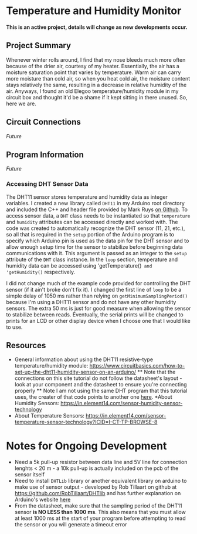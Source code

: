 # Temperature and Humidity Monitor

**This is an active project, details will change as new developments occur.**

## Project Summary

Whenever winter rolls around, I find that my nose bleeds much more often because of the drier air, courtesy of my heater. Essentially, the air has a moisture saturation point that varies by temperature. Warm air can carry more moisture than cold air, so when you heat cold air, the moisture content stays relatively the same, resulting in a decrease in relative humidity of the air. Anyways, I found an old Elegoo temperature/humidity module in my circuit box and thought it'd be a shame if it kept sitting in there unused. So, here we are.

## Circuit Connections

*Future*

## Program Information

*Future*

### Accessing DHT Sensor Data

The DHT11 sensor stores temperature and humidity data as integer variables. I created a new library called `DHT11` in my Arduino root directory and included the C++ and header file provided by Mark Ruys [on Github](https://github.com/markruys/arduino-DHT). To access sensor data, a `DHT` class needs to be instantiated so that `temperature` and `humidity` attributes can be accessed directly and worked with. The code was created to automatically recognize the DHT sensor (11, 21, etc.), so all that is required in the `setup` portion of the Arduino program is to specify which Arduino pin is used as the data pin for the DHT sensor and to allow enough setup time for the sensor to stabilize before beginning data communications with it. This argument is passed as an integer to the `setup` attribute of the `DHT` class instance. In the `loop` section, temperature and humidity data can be accessed using 'getTemperature()` and 'getHumidity()` respectively.  

I did not change much of the example code provided for controlling the DHT sensor (if it ain't broke don't fix it). I changed the first line of `loop` to be a simple delay of 1050 ms rather than relying on `getMinimumSamplingPeriod()` because I'm using a DHT11 sensor and do not have any other humidity sensors. The extra 50 ms is just for good measure when allowing the sensor to stabilize between reads. Eventually, the serial prints will be changed to prints for an LCD or other display device when I choose one that I would like to use.

## Resources

* General information about using the DHT11 resistive-type temperature/humidity module: https://www.circuitbasics.com/how-to-set-up-the-dht11-humidity-sensor-on-an-arduino/
** Note that the connections on this site tutorial do not follow the datasheet's layout - look at your component and the datasheet to ensure you're connecting properly 
** Note I am not using the same DHT program that this tutorial uses, the creater of that code points to another one [here](https://github.com/markruys/arduino-DHT).
*About Humidity Sensors: https://in.element14.com/sensor-humidity-sensor-technology
* About Temperature Sensors: https://in.element14.com/sensor-temperature-sensor-technology?ICID=I-CT-TP-BROWSE-8


# Notes for Ongoing Development

* Need a 5k pull-up resistor between data line and 5V line for connection lenghts < 20 m - a 10k pull-up is actually included on the pcb of the sensor itself
* Need to install `DHTLib` library or another equivalent library on arduino to make use of sensor output - developed by Rob Tillaart on github at https://github.com/RobTillaart/DHTlib and has further explanation on Arduino's website [here](https://playground.arduino.cc/Main/DHTLib/)
* From the datasheet, make sure that the sampling period of the DHT11 sensor **is NO LESS than 1000 ms**. This also means that you must allow at least 1000 ms at the start of your program before attempting to read the sensor or you will generate a timeout error
